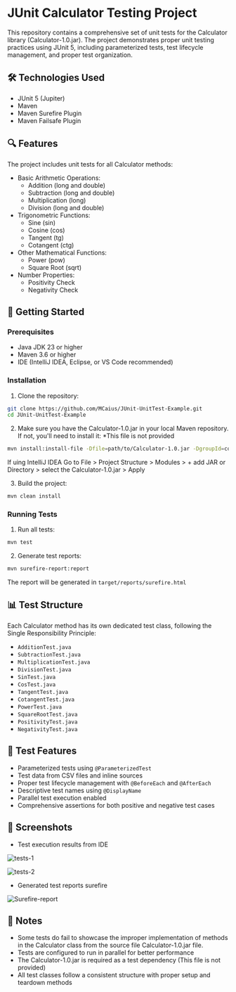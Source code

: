 # JUnit Calculator Testing Project

This repository contains a comprehensive set of unit tests for the Calculator library (Calculator-1.0.jar). The project demonstrates proper unit testing practices using JUnit 5, including parameterized tests, test lifecycle management, and proper test organization.

## 🛠 Technologies Used

- JUnit 5 (Jupiter)
- Maven
- Maven Surefire Plugin
- Maven Failsafe Plugin

## 🔍 Features

The project includes unit tests for all Calculator methods:

- Basic Arithmetic Operations:
  - Addition (long and double)
  - Subtraction (long and double)
  - Multiplication (long)
  - Division (long and double)
- Trigonometric Functions:
  - Sine (sin)
  - Cosine (cos)
  - Tangent (tg)
  - Cotangent (ctg)
- Other Mathematical Functions:
  - Power (pow)
  - Square Root (sqrt)
- Number Properties:
  - Positivity Check
  - Negativity Check

## 🚀 Getting Started

### Prerequisites

- Java JDK 23 or higher
- Maven 3.6 or higher
- IDE (IntelliJ IDEA, Eclipse, or VS Code recommended)

### Installation

1. Clone the repository:
```bash
git clone https://github.com/MCaius/JUnit-UnitTest-Example.git
cd JUnit-UnitTest-Example
```

2. Make sure you have the Calculator-1.0.jar in your local Maven repository. If not, you'll need to install it:
*This file is not provided 
```bash
mvn install:install-file -Dfile=path/to/Calculator-1.0.jar -DgroupId=com.epam.tat.module4 -DartifactId=calculator -Dversion=1.0 -Dpackaging=jar
```
If uing IntelliJ IDEA Go to File > Project Structure > Modules > + add JAR or Directory > select the Calculator-1.0.jar > Apply

3. Build the project:
```bash
mvn clean install
```

### Running Tests

1. Run all tests:
```bash
mvn test
```

2. Generate test reports:
```bash
mvn surefire-report:report
```
The report will be generated in `target/reports/surefire.html`

## 📊 Test Structure

Each Calculator method has its own dedicated test class, following the Single Responsibility Principle:

- `AdditionTest.java`
- `SubtractionTest.java`
- `MultiplicationTest.java`
- `DivisionTest.java`
- `SinTest.java`
- `CosTest.java`
- `TangentTest.java`
- `CotangentTest.java`
- `PowerTest.java`
- `SquareRootTest.java`
- `PositivityTest.java`
- `NegativityTest.java`

## 🧪 Test Features

- Parameterized tests using `@ParameterizedTest`
- Test data from CSV files and inline sources
- Proper test lifecycle management with `@BeforeEach` and `@AfterEach`
- Descriptive test names using `@DisplayName`
- Parallel test execution enabled
- Comprehensive assertions for both positive and negative test cases

## 📸 Screenshots

- Test execution results from IDE

![tests-1](https://github.com/user-attachments/assets/b9f88b8c-81bc-44af-9224-c7218fbaa75c)

![tests-2](https://github.com/user-attachments/assets/6c5879ad-f0aa-4b0c-b660-28960bdfec0c)

- Generated test reports surefire

![Surefire-report](https://github.com/user-attachments/assets/5a296ccc-9d52-41ae-aa34-cc8e70e7518b)



## 📝 Notes

- Some tests do fail to showcase the improper implementation of methods in the Calculator class from the source file Calculator-1.0.jar file.
- Tests are configured to run in parallel for better performance
- The Calculator-1.0.jar is required as a test dependency (This file is not provided)
- All test classes follow a consistent structure with proper setup and teardown methods


